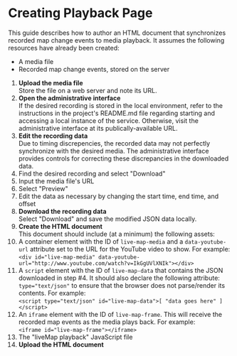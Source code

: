 # Creating Playback Page

This guide describes how to author an HTML document that synchronizes recorded
map change events to media playback. It assumes the following resources have
already been created:

- A media file
- Recorded map change events, stored on the server

1. **Upload the media file**  
  Store the file on a web server and note its URL.
2. **Open the administrative interface**  
  If the desired recording is stored in the local environment, refer to the
  instructions in the project's README.md file regarding starting and accessing
  a local instance of the service. Otherwise, visit the administrative
  interface at its publically-available URL.
3. **Edit the recording data**  
  Due to timing discrepencies, the recorded data may not perfectly synchronize
  with the desired media. The administrative interface provides controls for
  correcting these discrepancies in the downloaded data.
  1. Find the desired recording and select "Download"
  2. Input the media file's URL
  3. Select "Preview"
  4. Edit the data as necessary by changing the start time, end time, and
     offset
4. **Download the recording data**  
  Select "Download" and save the modified JSON data locally.
5. **Create the HTML document**  
  This document should include (at a minimum) the following assets:
  1. A container element with the ID of `live-map-media` and a
    `data-youtube-url` attribute set to the URL for the YouTube video to show.
    For example:  
    `<div id="live-map-media" data-youtube-url="http://www.youtube.com/watch?v=IkGgUVlXNIk"></div>`
  2. A `script` element with the ID of `live-map-data` that contains the JSON
     downloaded in step #4. It should also declare the following attribute:
     `type="text/json"` to ensure that the browser does not parse/render its
     contents. For example:  
     `<script type="text/json" id="live-map-data">[ "data goes here" ]</script>`
  3. An `iframe` element with the ID of `live-map-frame`. This will receive
     the recorded map events as the media plays back. For example:  
     `<iframe id="live-map-frame"></iframe>`
  4. The "liveMap playback" JavaScript file
6. **Upload the HTML document**
